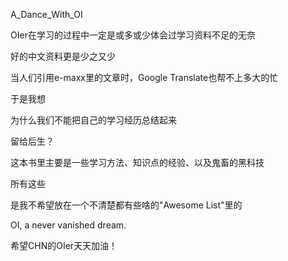 A_Dance_With_OI

OIer在学习的过程中一定是或多或少体会过学习资料不足的无奈

好的中文资料更是少之又少

当人们引用e-maxx里的文章时，Google Translate也帮不上多大的忙

于是我想

为什么我们不能把自己的学习经历总结起来

留给后生？

这本书里主要是一些学习方法、知识点的经验、以及鬼畜的黑科技

所有这些

是我不希望放在一个不清楚都有些啥的"Awesome List"里的

OI, a never vanished dream.

希望CHN的OIer天天加油！
